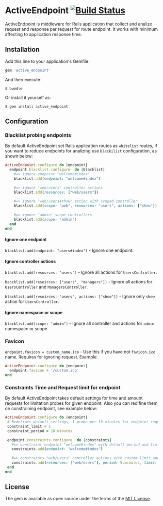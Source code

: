 # ActiveEndpoint [![Build Status](https://travis-ci.org/khusnetdinov/active_endpoint.svg?branch=master)](https://travis-ci.org/khusnetdinov/active_endpoint)

ActiveEndpoint is middleware for Rails application that collect and analize request and response per request for route endpoint. It works with minimum affecting to application response time.

## Installation

Add this line to your application's Gemfile:

```ruby
gem 'active_endpoint'
```

And then execute:

    $ bundle

Or install it yourself as:

    $ gem install active_endpoint

## Configuration

### Blacklist probing endpoints

By default ActiveEndpoint set Rails application routes as `whitelist` routes, if you want to reduce endpoints for analizing use `blackilist` configuration, as shown below:

```ruby
ActiveEndpoint.configure do |endpoint|
  endpoint.blacklist.configure  do |blacklist|
    #=> ignore endpoint "welcome#index"
    blacklist.add(endpoint: "welcome#index")
   
    #=> ignore "web/users" controller actions
    blacklist.add(resources: ["web/users"])
    
    #=> ignore "web/users#show" action with scoped controller
    blacklist.add(scope: "web", resources: "users", actions: ["show"])
    
    #=> ignore "admin" scope controllers
    blacklist.add(scope: "admin")
  end
end
```

#### Ignore one endpoint

`blacklist.add(endpoint: "users#index")` - Ignore one endpoint.

#### Ignore controller actions

`blacklist.add(resources: "users")` - Ignore all actions for `UsersController`.

`baccklist.add(resoirces: ["users", "managers"])` - Ignore all actions for `UsersController` and `ManagersController`.

`blacklist.add(resoirces: "users", actions: ["show"])` - Ignore only `show` action for `UsersController`.

#### Ignore namespace or scope

`blacklist.add(scope: "admin")` - Ignore all controller and actions for `admin` namespace or scope.

### Favicon

`endpoint.favicon = custom_name.ico` - Use this if you have not `favicon.ico` name. Requires for ignoring request. Example:

```ruby
ActiveEndpoint.configure do |endpoint|
  endpoint.favicon = '/custom.ico'
end
```

### Constraints Time and Request limit for endpoint

By default ActiveEndpoint takes default settings for time and amount requests for limitation probes for given endpoint. Also you can redifine them on constraining endpoint, see example below:
 
 ```ruby
ActiveEndpoint.configure do |endpoint|
  # Redefines default settings, 1 probe per 10 minutes for endpoint request
  constraint_limit = 1
  constraint_period = 10.minutes
  
  endpoint.constraints.configure  do |constraints|
    #=> constraint endpoint "welcome#index" with default period and limit
    constraints.add(endpoint: "welcome#index")
    
    #=> constraints "web/users" controller actions with custom limit and period
    constraints.add(resources: ["web/users"], period: 5.minutes, limit: 100)
  end
end
``` 

## License

The gem is available as open source under the terms of the [MIT License](http://opensource.org/licenses/MIT).
